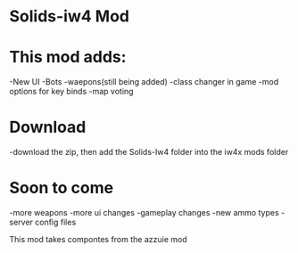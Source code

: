 # Solids-iw4 Mod

# This mod adds:
-New UI
-Bots
-waepons(still being added)
-class changer in game
-mod options for key binds
-map voting

# Download
-download the zip, then add the Solids-Iw4 folder into the iw4x mods folder


# Soon to come
-more weapons
-more ui changes
-gameplay changes
-new ammo types
-server config files










This mod takes compontes from the azzuie mod
